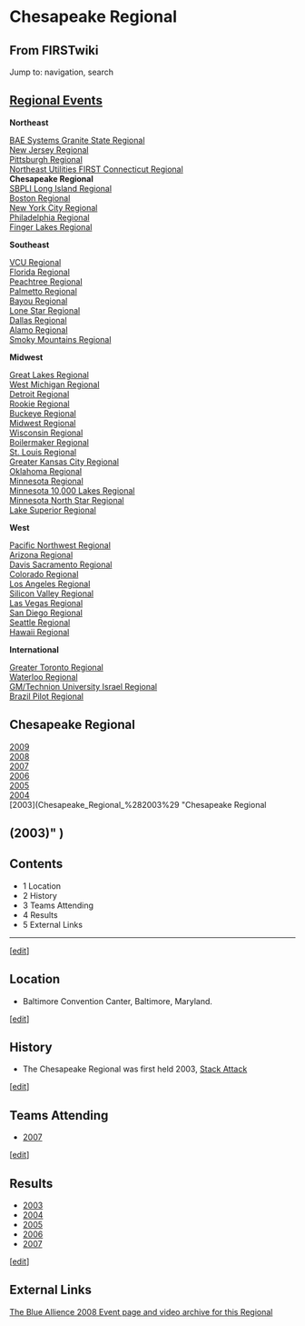 # Chesapeake Regional

## From FIRSTwiki

Jump to: navigation, search

## [Regional Events](Index_of_Regionals "Index of Regionals")

**Northeast**

[BAE Systems Granite State Regional](BAE_Systems_Granite_State_Regional "BAE Systems Granite
State Regional")<br>
[New Jersey Regional](New_Jersey_Regional "New Jersey Regional")<br>
[Pittsburgh Regional](Pittsburgh_Regional "Pittsburgh Regional")<br>
[Northeast Utilities FIRST Connecticut Regional](Northeast_Utilities_FIRST_Connecticut_Regional "Northeast
Utilities FIRST Connecticut Regional")<br>
**Chesapeake Regional**<br>
[SBPLI Long Island Regional](SBPLI_Long_Island_Regional "SBPLI Long
Island Regional")<br>
[Boston Regional](Boston_Regional "Boston Regional")<br>
[New York City Regional](New_York_City_Regional "New York City
Regional")<br>
[Philadelphia Regional](Philadelphia_Regional "Philadelphia
Regional")<br>
[Finger Lakes Regional](Finger_Lakes_Regional "Finger Lakes
Regional")

**Southeast**

[VCU Regional](VCU_Regional "VCU Regional")<br>
[Florida Regional](Florida_Regional "Florida Regional")<br>
[Peachtree Regional](Peachtree_Regional "Peachtree Regional")<br>
[Palmetto Regional](Palmetto_Regional "Palmetto Regional")<br>
[Bayou Regional](Bayou_Regional "Bayou Regional")<br>
[Lone Star Regional](Lone_Star_Regional "Lone Star Regional")<br>
[Dallas Regional](Dallas_Regional "Dallas Regional")<br>
[Alamo Regional](Alamo_Regional "Alamo Regional")<br>
[Smoky Mountains Regional](Smoky_Mountains_Regional "Smoky
Mountains Regional")

**Midwest**

[Great Lakes Regional](Great_Lakes_Regional "Great Lakes Regional")<br>
[West Michigan Regional](West_Michigan_Regional "West Michigan
Regional")<br>
[Detroit Regional](Detroit_Regional "Detroit Regional")<br>
[Rookie Regional](Rookie_Regional "Rookie Regional")<br>
[Buckeye Regional](Buckeye_Regional "Buckeye Regional")<br>
[Midwest Regional](Midwest_Regional "Midwest Regional")<br>
[Wisconsin Regional](Wisconsin_Regional "Wisconsin Regional")<br>
[Boilermaker Regional](Boilermaker_Regional "Boilermaker Regional")<br>
[St. Louis Regional](St._Louis_Regional "St. Louis Regional")<br>
[Greater Kansas City Regional](Greater_Kansas_City_Regional "Greater Kansas City Regional")<br>
[Oklahoma Regional](Oklahoma_Regional "Oklahoma Regional")<br>
[Minnesota Regional](Minnesota_Regional "Minnesota Regional")<br>
[Minnesota 10,000 Lakes Regional](Minnesota_10%2C000_Lakes_Regional "Minnesota 10,000 Lakes Regional")<br>
[Minnesota North Star Regional](Minnesota_North_Star_Regional "Minnesota North Star Regional")<br>
[Lake Superior Regional](Lake_Superior_Regional "Lake Superior
Regional")

**West**

[Pacific Northwest Regional](Pacific_Northwest_Regional "Pacific
Northwest Regional")<br>
[Arizona Regional](Arizona_Regional "Arizona Regional")<br>
[Davis Sacramento Regional](Davis_Sacramento_Regional "Davis
Sacramento Regional")<br>
[Colorado Regional](Colorado_Regional "Colorado Regional")<br>
[Los Angeles Regional](Los_Angeles_Regional "Los Angeles Regional")<br>
[Silicon Valley Regional](Silicon_Valley_Regional "Silicon Valley
Regional")<br>
[Las Vegas Regional](Las_Vegas_Regional "Las Vegas Regional")<br>
[San Diego Regional](San_Diego_Regional "San Diego Regional")<br>
[Seattle Regional](Seattle_Regional "Seattle Regional")<br>
[Hawaii Regional](Hawaii_Regional "Hawaii Regional")

**International**

[Greater Toronto Regional](Greater_Toronto_Regional "Greater
Toronto Regional")<br>
[Waterloo Regional](Waterloo_Regional "Waterloo Regional")<br>
[GM/Technion University Israel Regional](GM/Technion_University_Israel_Regional "GM/Technion
University Israel Regional")<br>
[Brazil Pilot Regional](Brazil_Pilot_Regional "Brazil Pilot
Regional")

## **Chesapeake Regional**

[2009](/index.php?title=Chesapeake_Regional_%282009%29&action=edit "Chesapeake
Regional \(2009\)")<br>
[2008](/index.php?title=Chesapeake_Regional_%282008%29&action=edit "Chesapeake
Regional \(2008\)")<br>
[2007](Chesapeake_Regional_%282007%29 "Chesapeake Regional
\(2007\)")<br>
[2006](Chesapeake_Regional_%282006%29 "Chesapeake Regional
\(2006\)")<br>
[2005](Chesapeake_Regional_%282005%29 "Chesapeake Regional
\(2005\)")<br>
[2004](Chesapeake_Regional_%282004%29 "Chesapeake Regional
\(2004\)")<br>
[2003](Chesapeake_Regional_%282003%29 "Chesapeake Regional

## (2003)" )

## Contents

- 1 Location
- 2 History
- 3 Teams Attending
- 4 Results
- 5 External Links

--------------------------------------------------------------------------------

[[edit](/index.php?title=Chesapeake_Regional&action=edit&section=1 "Edit
section: Location")]

## Location

- Baltimore Convention Canter, Baltimore, Maryland.

[[edit](/index.php?title=Chesapeake_Regional&action=edit&section=2 "Edit
section: History")]

## History

- The Chesapeake Regional was first held 2003, [Stack Attack](Stack_Attack "Stack Attack")

[[edit](/index.php?title=Chesapeake_Regional&action=edit&section=3 "Edit
section: Teams Attending")]

## Teams Attending

- [2007](/index.php?title=Chesapeake_Regional_Teams_%282007%29&action=edit "Chesapeake Regional Teams \(2007\)")

[[edit](/index.php?title=Chesapeake_Regional&action=edit&section=4 "Edit
section: Results")]

## Results

- [2003](Chesapeake_Regional_%282003%29 "Chesapeake Regional \(2003\)")
- [2004](Chesapeake_Regional_%282004%29 "Chesapeake Regional \(2004\)")
- [2005](Chesapeake_Regional_%282005%29 "Chesapeake Regional \(2005\)")
- [2006](Chesapeake_Regional_%282006%29 "Chesapeake Regional \(2006\)")
- [2007](Chesapeake_Regional_%282007%29 "Chesapeake Regional \(2007\)")

[[edit](/index.php?title=Chesapeake_Regional&action=edit&section=5 "Edit
section: External Links")]

## External Links

[The Blue Allience 2008 Event page and video archive for this Regional](http://www.thebluealliance.net/tbatv/event.php?eventid=149 "http://www.thebluealliance.net/tbatv/event.php?eventid=149")
